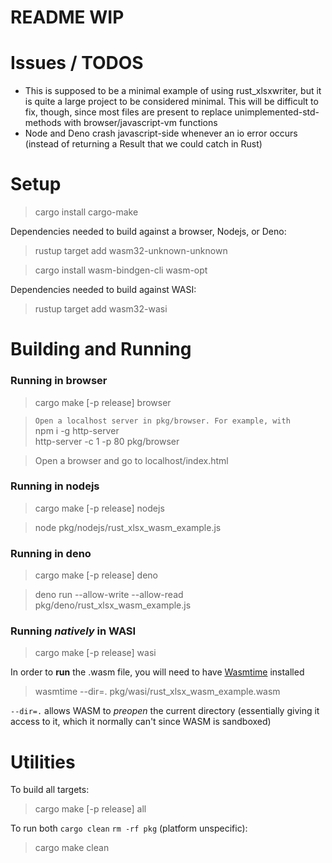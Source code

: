 # README WIP

# Issues / TODOS
* This is supposed to be a minimal example of using rust_xlsxwriter, but it is quite a large project to be considered minimal. This will be difficult to fix, though, since most files are present to replace unimplemented-std-methods with browser/javascript-vm functions
* Node and Deno crash javascript-side whenever an io error occurs (instead of returning a Result that we could catch in Rust)


# Setup
> cargo install cargo-make

Dependencies needed to build against a browser, Nodejs, or Deno:
> rustup target add wasm32-unknown-unknown

> cargo install wasm-bindgen-cli wasm-opt

Dependencies needed to build against WASI:
> rustup target add wasm32-wasi

# Building and Running

### Running in browser
> cargo make [-p release] browser

> `Open a localhost server in pkg/browser. For example, with`  
> npm i -g http-server  
> http-server -c 1 -p 80 pkg/browser

> Open a browser and go to localhost/index.html

### Running in nodejs
> cargo make [-p release] nodejs

> node pkg/nodejs/rust_xlsx_wasm_example.js

### Running in deno
> cargo make [-p release] deno

> deno run --allow-write --allow-read pkg/deno/rust_xlsx_wasm_example.js

### Running ___natively___ in WASI
> cargo make [-p release] wasi

In order to __run__ the .wasm file, you will need to have [Wasmtime](https://wasmtime.dev/) installed
> wasmtime --dir=. pkg/wasi/rust_xlsx_wasm_example.wasm

`--dir=.` allows WASM to _preopen_ the current directory (essentially giving it access to it, which it normally can't since WASM is sandboxed) 

# Utilities
To build all targets:
> cargo make [-p release] all

To run both `cargo clean` `rm -rf pkg` (platform unspecific):
> cargo make clean
